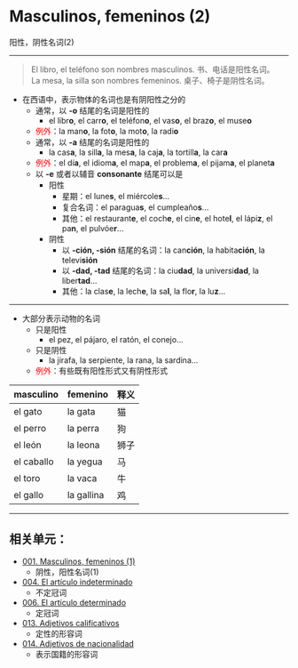 # Masculinos, femeninos (2)
阳性，阴性名词(2)

----

> El libro, el teléfono son nombres masculinos. 书、电话是阳性名词。
> <br>
> La mesa, la silla son nombres femeninos. 桌子、椅子是阴性名词。

* 在西语中，表示物体的名词也是有阴阳性之分的
  * 通常，以 **-o** 结尾的名词是阳性的
    * el libr**o**, el carr**o**, el teléfon**o**, el vas**o**, el braz**o**, el muse**o**
  * <font color="red">例外</font>：la man**o**, la fot**o**, la mot**o**, la radi**o**
  * 通常，以 **-a** 结尾的名词是阳性的
    * la cas**a**, la sill**a**, la mes**a**, la caj**a**, la tortill**a**, la car**a**
  * <font color="red">例外</font>：el dí**a**, el idiom**a**, el map**a**, el problem**a**, el pijam**a**, el planet**a**
  * 以 **-e** 或者以辅音 **consonante** 结尾可以是
    * 阳性
      * 星期：el lune**s**, el miércole**s**...
      * 复合名词：el paragua**s**, el cumpleaño**s**...
      * 其他：el restaurant**e**, el coch**e**, el cin**e**, el hote**l**, el lápi**z**, el pa**n**, el pulvóe**r**...
    * 阴性
      * 以 **-ción, -sión** 结尾的名词：la can**ción**, la habita**ción**, la televi**sión**
      * 以 **-dad, -tad** 结尾的名词：la ciu**dad**, la universi**dad**, la liber**tad**...
      * 其他：la clas**e**, la lech**e**, la sa**l**, la flo**r**, la lu**z**...

---

* 大部分表示动物的名词
  * 只是阳性
    * el pez, el pájaro, el ratón, el conejo...
  * 只是阴性
    * la jirafa, la serpiente, la rana, la sardina...
  * <font color="red">例外</font>：有些既有阳性形式又有阴性形式

masculino |femenino | 释义
--- | --- | ---
el gato | la gata | 猫
el perro | la perra | 狗
el león | la leona | 狮子
el caballo | la yegua | 马
el toro | la vaca | 牛
el gallo | la gallina | 鸡  

----

## 相关单元：

- [001. Masculinos, femeninos (1)](notes/001-el-hijo-la-hija.md)
  - 阴性，阳性名词(1)
- [004. El artículo indeterminado](notes/004-un-una-unos-unas.md)
  - 不定冠词
- [006. El artículo determinado](notes/006-el-la-los-las.md)
  - 定冠词
- [013. Adjetivos calificativos](notes/013-un-coche-pequeño.md)
  - 定性的形容词
- [014. Adjetivos de nacionalidad](notes/014-una-amiga-chilena.md)
  - 表示国籍的形容词
